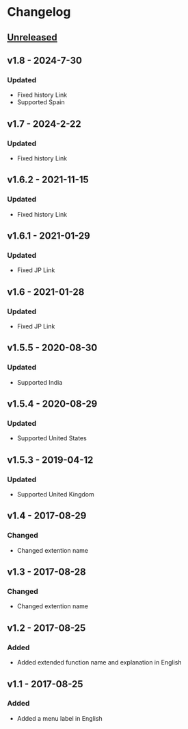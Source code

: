 # Changelog

## [Unreleased]

## v1.8 - 2024-7-30
### Updated
- Fixed history Link
- Supported Spain

## v1.7 - 2024-2-22
### Updated
- Fixed history Link

## v1.6.2 - 2021-11-15
### Updated
- Fixed history Link

## v1.6.1 - 2021-01-29
### Updated
- Fixed JP Link

## v1.6 - 2021-01-28
### Updated
- Fixed JP Link

## v1.5.5 - 2020-08-30
### Updated
- Supported India

## v1.5.4 - 2020-08-29
### Updated
- Supported United States

## v1.5.3 - 2019-04-12
### Updated
- Supported United Kingdom

## v1.4 - 2017-08-29
### Changed
- Changed extention name

## v1.3 - 2017-08-28
### Changed
- Changed extention name

## v1.2 - 2017-08-25
### Added
- Added extended function name and explanation in English

## v1.1 - 2017-08-25
### Added
- Added a menu label in English

[Unreleased]: https://github.com/kuniiskywalker/AmazonPrimeVideoFastHistory/compare/v1.8...HEAD
[v1.8]: https://github.com/kuniiskywalker/AmazonPrimeVideoFastHistory/compare/v1.7...v1.8
[v1.7]: https://github.com/kuniiskywalker/AmazonPrimeVideoFastHistory/compare/v1.6.2...v1.7
[v1.6.2]: https://github.com/kuniiskywalker/AmazonPrimeVideoFastHistory/compare/v1.6.1...v1.6.2
[v1.6.1]: https://github.com/kuniiskywalker/AmazonPrimeVideoFastHistory/compare/v1.6...v1.6.1
[v1.6]: https://github.com/kuniiskywalker/AmazonPrimeVideoFastHistory/compare/v1.5.5...v1.6
[v1.5]: https://github.com/kuniiskywalker/AmazonPrimeVideoFastHistory/compare/v1.4...v1.5.5
[v1.4]: https://github.com/kuniiskywalker/AmazonPrimeVideoFastHistory/compare/v1.3...v1.4
[v1.3]: https://github.com/kuniiskywalker/AmazonPrimeVideoFastHistory/compare/v1.2...v1.3
[v1.3]: https://github.com/kuniiskywalker/AmazonPrimeVideoFastHistory/compare/v1.2...v1.3
[v1.3]: https://github.com/kuniiskywalker/AmazonPrimeVideoFastHistory/compare/v1.2...v1.3
[v1.2]: https://github.com/kuniiskywalker/AmazonPrimeVideoFastHistory/compare/v1.1...v1.2
[v1.1]: https://github.com/kuniiskywalker/AmazonPrimeVideoFastHistory/compare/v1.0...v1.1
